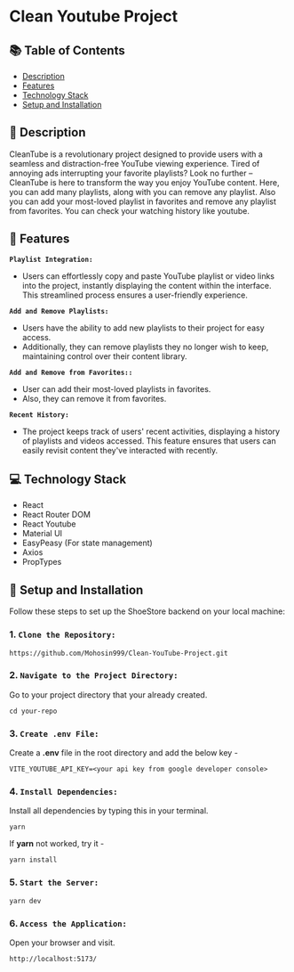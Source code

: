 # Clean Youtube Project

## 📚 Table of Contents

- [Description](#-description)
- [Features](#-features)
- [Technology Stack](#-technology-stack)
- [Setup and Installation](#-setup-and-installation)

## 📖 Description

CleanTube is a revolutionary project designed to provide users with a seamless and distraction-free YouTube viewing experience. Tired of annoying ads interrupting your favorite playlists? Look no further – CleanTube is here to transform the way you enjoy YouTube content. Here, you can add many playlists, along with you can remove any playlist. Also you can add your most-loved playlist in favorites and remove any playlist from favorites. You can check your watching history like youtube.

## 🔆 Features

**`Playlist Integration:`**

- Users can effortlessly copy and paste YouTube playlist or video links into the project, instantly displaying the content within the interface. This streamlined process ensures a user-friendly experience.

**`Add and Remove Playlists:`**

- Users have the ability to add new playlists to their project for easy access.
- Additionally, they can remove playlists they no longer wish to keep, maintaining control over their content library.

**`Add and Remove from Favorites::`**

- User can add their most-loved playlists in favorites.
- Also, they can remove it from favorites.

**`Recent History:`**

- The project keeps track of users' recent activities, displaying a history of playlists and videos accessed. This feature ensures that users can easily revisit content they've interacted with recently.

## 💻 Technology Stack

- React
- React Router DOM
- React Youtube
- Material UI
- EasyPeasy (For state management)
- Axios
- PropTypes

## 🚀 Setup and Installation

Follow these steps to set up the ShoeStore backend on your local machine:

### 1. `Clone the Repository:`

```
https://github.com/Mohosin999/Clean-YouTube-Project.git
```

### 2. `Navigate to the Project Directory:`

Go to your project directory that your already created.

```
cd your-repo
```

### 3. `Create .env File:`

Create a **.env** file in the root directory and add the below key -

```
VITE_YOUTUBE_API_KEY=<your api key from google developer console>
```

### 4. `Install Dependencies:`

Install all dependencies by typing this in your terminal.

```
yarn
```

If **yarn** not worked, try it -

```
yarn install
```

### 5. `Start the Server:`

```
yarn dev
```

### 6. `Access the Application:`

Open your browser and visit.

```
http://localhost:5173/
```
